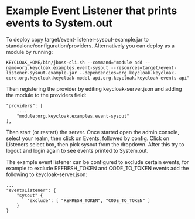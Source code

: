 Example Event Listener that prints events to System.out
=======================================================

To deploy copy target/event-listener-sysout-example.jar to standalone/configuration/providers. Alternatively you can deploy as a module by running:

    KEYCLOAK_HOME/bin/jboss-cli.sh --command="module add --name=org.keycloak.examples.event-sysout --resources=target/event-listener-sysout-example.jar --dependencies=org.keycloak.keycloak-core,org.keycloak.keycloak-model-api,org.keycloak.keycloak-events-api"

Then registering the provider by editing keycloak-server.json and adding the module to the providers field:

    "providers": [
        ....
        "module:org.keycloak.examples.event-sysout"
    ],

Then start (or restart) the server. Once started open the admin console, select your realm, then click on Events, 
followed by config. Click on Listeners select box, then pick sysout from the dropdown. After this try to logout and 
login again to see events printed to System.out.

The example event listener can be configured to exclude certain events, for example to exclude REFRESH_TOKEN and
CODE_TO_TOKEN events add the following to keycloak-server.json:

    ...
    "eventsListener": {
        "sysout" {
            "exclude": [ "REFRESH_TOKEN", "CODE_TO_TOKEN" ]
        }
    }
